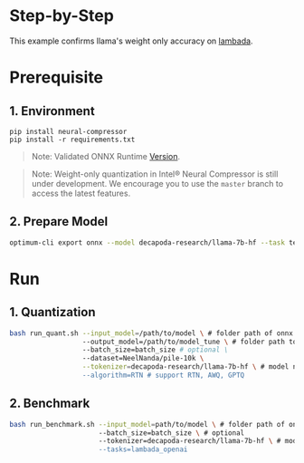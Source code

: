 Step-by-Step
============

This example confirms llama's weight only accuracy on [lambada](https://huggingface.co/datasets/lambada).

# Prerequisite

## 1. Environment
```shell
pip install neural-compressor
pip install -r requirements.txt
```
> Note: Validated ONNX Runtime [Version](/docs/source/installation_guide.md#validated-software-environment).

> Note: Weight-only quantization in Intel® Neural Compressor is still under development. We encourage you to use the `master` branch to access the latest features.

## 2. Prepare Model

```bash
optimum-cli export onnx --model decapoda-research/llama-7b-hf --task text-generation-with-past ./llama_7b
```

# Run

## 1. Quantization

```bash
bash run_quant.sh --input_model=/path/to/model \ # folder path of onnx model
                  --output_model=/path/to/model_tune \ # folder path to save onnx model
                  --batch_size=batch_size # optional \
                  --dataset=NeelNanda/pile-10k \
                  --tokenizer=decapoda-research/llama-7b-hf \ # model name or folder path containing all relevant files for model's tokenizer
                  --algorithm=RTN # support RTN, AWQ, GPTQ
```

## 2. Benchmark

```bash
bash run_benchmark.sh --input_model=path/to/model \ # folder path of onnx model
                      --batch_size=batch_size \ # optional 
                      --tokenizer=decapoda-research/llama-7b-hf \ # model name or folder path containing all relevant files for model's tokenizer
                      --tasks=lambada_openai
```
